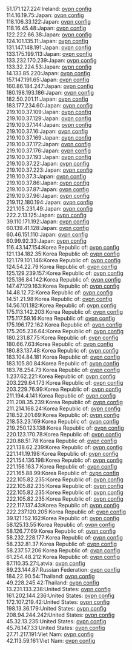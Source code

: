 51.171.127.224:Ireland: [ovpn config](vpn/51_171_127_224.ovpn)  
114.16.19.75:Japan: [ovpn config](vpn/114_16_19_75.ovpn)  
118.106.33.122:Japan: [ovpn config](vpn/118_106_33_122.ovpn)  
118.16.45.48:Japan: [ovpn config](vpn/118_16_45_48.ovpn)  
122.222.66.38:Japan: [ovpn config](vpn/122_222_66_38.ovpn)  
124.101.135.11:Japan: [ovpn config](vpn/124_101_135_11.ovpn)  
131.147.148.191:Japan: [ovpn config](vpn/131_147_148_191.ovpn)  
133.175.199.113:Japan: [ovpn config](vpn/133_175_199_113.ovpn)  
133.232.170.239:Japan: [ovpn config](vpn/133_232_170_239.ovpn)  
133.32.224.53:Japan: [ovpn config](vpn/133_32_224_53.ovpn)  
14.133.85.220:Japan: [ovpn config](vpn/14_133_85_220.ovpn)  
157.147.191.65:Japan: [ovpn config](vpn/157_147_191_65.ovpn)  
160.86.184.247:Japan: [ovpn config](vpn/160_86_184_247.ovpn)  
180.198.193.186:Japan: [ovpn config](vpn/180_198_193_186.ovpn)  
182.50.201.11:Japan: [ovpn config](vpn/182_50_201_11.ovpn)  
183.177.234.60:Japan: [ovpn config](vpn/183_177_234_60.ovpn)  
219.100.37.109:Japan: [ovpn config](vpn/219_100_37_109.ovpn)  
219.100.37.129:Japan: [ovpn config](vpn/219_100_37_129.ovpn)  
219.100.37.144:Japan: [ovpn config](vpn/219_100_37_144.ovpn)  
219.100.37.16:Japan: [ovpn config](vpn/219_100_37_16.ovpn)  
219.100.37.169:Japan: [ovpn config](vpn/219_100_37_169.ovpn)  
219.100.37.172:Japan: [ovpn config](vpn/219_100_37_172.ovpn)  
219.100.37.176:Japan: [ovpn config](vpn/219_100_37_176.ovpn)  
219.100.37.193:Japan: [ovpn config](vpn/219_100_37_193.ovpn)  
219.100.37.22:Japan: [ovpn config](vpn/219_100_37_22.ovpn)  
219.100.37.223:Japan: [ovpn config](vpn/219_100_37_223.ovpn)  
219.100.37.3:Japan: [ovpn config](vpn/219_100_37_3.ovpn)  
219.100.37.86:Japan: [ovpn config](vpn/219_100_37_86.ovpn)  
219.100.37.87:Japan: [ovpn config](vpn/219_100_37_87.ovpn)  
219.100.37.96:Japan: [ovpn config](vpn/219_100_37_96.ovpn)  
219.112.180.194:Japan: [ovpn config](vpn/219_112_180_194.ovpn)  
221.105.231.49:Japan: [ovpn config](vpn/221_105_231_49.ovpn)  
222.2.13.125:Japan: [ovpn config](vpn/222_2_13_125.ovpn)  
39.110.171.192:Japan: [ovpn config](vpn/39_110_171_192.ovpn)  
60.139.41.128:Japan: [ovpn config](vpn/60_139_41_128.ovpn)  
60.46.151.110:Japan: [ovpn config](vpn/60_46_151_110.ovpn)  
60.99.92.33:Japan: [ovpn config](vpn/60_99_92_33.ovpn)  
116.43.147.154:Korea Republic of: [ovpn config](vpn/116_43_147_154.ovpn)  
121.134.182.35:Korea Republic of: [ovpn config](vpn/121_134_182_35.ovpn)  
121.179.101.146:Korea Republic of: [ovpn config](vpn/121_179_101_146.ovpn)  
124.54.22.79:Korea Republic of: [ovpn config](vpn/124_54_22_79.ovpn)  
125.129.239.157:Korea Republic of: [ovpn config](vpn/125_129_239_157.ovpn)  
125.136.84.142:Korea Republic of: [ovpn config](vpn/125_136_84_142.ovpn)  
147.47.129.163:Korea Republic of: [ovpn config](vpn/147_47_129_163.ovpn)  
14.48.12.72:Korea Republic of: [ovpn config](vpn/14_48_12_72.ovpn)  
14.51.21.98:Korea Republic of: [ovpn config](vpn/14_51_21_98.ovpn)  
14.56.101.182:Korea Republic of: [ovpn config](vpn/14_56_101_182.ovpn)  
175.113.142.203:Korea Republic of: [ovpn config](vpn/175_113_142_203.ovpn)  
175.117.59.16:Korea Republic of: [ovpn config](vpn/175_117_59_16.ovpn)  
175.196.172.162:Korea Republic of: [ovpn config](vpn/175_196_172_162.ovpn)  
175.205.236.64:Korea Republic of: [ovpn config](vpn/175_205_236_64.ovpn)  
180.231.87.75:Korea Republic of: [ovpn config](vpn/180_231_87_75.ovpn)  
180.66.7.63:Korea Republic of: [ovpn config](vpn/180_66_7_63.ovpn)  
180.83.137.48:Korea Republic of: [ovpn config](vpn/180_83_137_48.ovpn)  
183.104.84.181:Korea Republic of: [ovpn config](vpn/183_104_84_181.ovpn)  
183.105.80.84:Korea Republic of: [ovpn config](vpn/183_105_80_84.ovpn)  
183.78.254.73:Korea Republic of: [ovpn config](vpn/183_78_254_73.ovpn)  
1.237.62.221:Korea Republic of: [ovpn config](vpn/1_237_62_221.ovpn)  
203.229.64.173:Korea Republic of: [ovpn config](vpn/203_229_64_173.ovpn)  
203.229.76.99:Korea Republic of: [ovpn config](vpn/203_229_76_99.ovpn)  
211.194.4.141:Korea Republic of: [ovpn config](vpn/211_194_4_141.ovpn)  
211.208.35.239:Korea Republic of: [ovpn config](vpn/211_208_35_239.ovpn)  
211.214.168.24:Korea Republic of: [ovpn config](vpn/211_214_168_24.ovpn)  
218.52.201.69:Korea Republic of: [ovpn config](vpn/218_52_201_69.ovpn)  
218.53.23.169:Korea Republic of: [ovpn config](vpn/218_53_23_169.ovpn)  
219.250.123.138:Korea Republic of: [ovpn config](vpn/219_250_123_138.ovpn)  
220.123.170.78:Korea Republic of: [ovpn config](vpn/220_123_170_78.ovpn)  
220.88.51.78:Korea Republic of: [ovpn config](vpn/220_88_51_78.ovpn)  
221.138.62.239:Korea Republic of: [ovpn config](vpn/221_138_62_239.ovpn)  
221.141.19.198:Korea Republic of: [ovpn config](vpn/221_141_19_198.ovpn)  
221.154.136.198:Korea Republic of: [ovpn config](vpn/221_154_136_198.ovpn)  
221.156.163.7:Korea Republic of: [ovpn config](vpn/221_156_163_7.ovpn)  
221.165.88.99:Korea Republic of: [ovpn config](vpn/221_165_88_99.ovpn)  
222.105.82.235:Korea Republic of: [ovpn config](vpn/222_105_82_235.ovpn)  
222.105.82.235:Korea Republic of: [ovpn config](vpn/222_105_82_235.ovpn)  
222.105.82.235:Korea Republic of: [ovpn config](vpn/222_105_82_235.ovpn)  
222.105.82.235:Korea Republic of: [ovpn config](vpn/222_105_82_235.ovpn)  
222.117.137.43:Korea Republic of: [ovpn config](vpn/222_117_137_43.ovpn)  
222.237.120.205:Korea Republic of: [ovpn config](vpn/222_237_120_205.ovpn)  
39.121.152.162:Korea Republic of: [ovpn config](vpn/39_121_152_162.ovpn)  
58.125.13.55:Korea Republic of: [ovpn config](vpn/58_125_13_55.ovpn)  
58.126.77.69:Korea Republic of: [ovpn config](vpn/58_126_77_69.ovpn)  
58.232.228.177:Korea Republic of: [ovpn config](vpn/58_232_228_177.ovpn)  
58.232.81.37:Korea Republic of: [ovpn config](vpn/58_232_81_37.ovpn)  
58.237.57.206:Korea Republic of: [ovpn config](vpn/58_237_57_206.ovpn)  
61.254.48.212:Korea Republic of: [ovpn config](vpn/61_254_48_212.ovpn)  
87.110.35.27:Latvia: [ovpn config](vpn/87_110_35_27.ovpn)  
89.23.144.87:Russian Federation: [ovpn config](vpn/89_23_144_87.ovpn)  
184.22.90.54:Thailand: [ovpn config](vpn/184_22_90_54.ovpn)  
49.228.245.42:Thailand: [ovpn config](vpn/49_228_245_42.ovpn)  
13.231.133.238:United States: [ovpn config](vpn/13_231_133_238.ovpn)  
161.202.144.236:United States: [ovpn config](vpn/161_202_144_236.ovpn)  
172.107.219.42:United States: [ovpn config](vpn/172_107_219_42.ovpn)  
198.13.36.179:United States: [ovpn config](vpn/198_13_36_179.ovpn)  
208.94.244.242:United States: [ovpn config](vpn/208_94_244_242.ovpn)  
45.32.13.235:United States: [ovpn config](vpn/45_32_13_235.ovpn)  
45.76.147.33:United States: [ovpn config](vpn/45_76_147_33.ovpn)  
27.71.217.191:Viet Nam: [ovpn config](vpn/27_71_217_191.ovpn)  
42.113.59.161:Viet Nam: [ovpn config](vpn/42_113_59_161.ovpn)  
